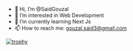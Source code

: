 - 👋 Hi, I’m @SaidGouzal
- 👀 I’m interested in Web Development
- 🌱 I’m currently learning Next Js
- 📫 How to reach me: gouzal.said3@gmail.com

[![trophy](https://github-profile-trophy.vercel.app/?username=SaidGouzal&theme=onedark)](https://github.com/ryo-ma/github-profile-trophy)
